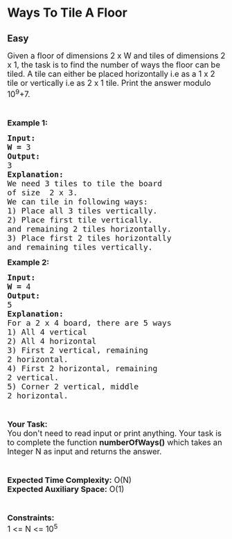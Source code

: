# Ways To Tile A Floor
## Easy
<div class="problem-statement">
                <p></p><p><span style="font-size:18px">Given a floor of dimensions 2 x W and tiles of dimensions 2 x 1, the task is to find the number of ways the floor can be tiled.&nbsp;A tile can either be placed horizontally i.e&nbsp;as a 1 x 2 tile or vertically i.e&nbsp;as 2 x 1 tile. Print the answer modulo 10<sup>9</sup>+7.</span></p>

<p>&nbsp;</p>

<p><span style="font-size:18px"><strong>Example 1:</strong></span></p>

<pre><span style="font-size:18px"><strong>Input:</strong></span>
<span style="font-size:18px"><strong>W = </strong>3</span>
<span style="font-size:18px"><strong>Output:</strong></span>
<span style="font-size:18px">3</span>
<span style="font-size:18px"><strong>Explanation:</strong></span>
<span style="font-size:18px">We need 3 tiles to tile the board
of size  2 x 3. 
We can tile in following ways:
1) Place all 3 tiles vertically. 
2) Place first tile vertically.
and remaining 2 tiles horizontally.
3) Place first 2 tiles horizontally
and remaining tiles vertically.</span></pre>

<p><span style="font-size:18px"><strong>Example 2:</strong></span></p>

<pre><span style="font-size:18px"><strong>Input:</strong></span>
<span style="font-size:18px"><strong>W = </strong>4</span>
<span style="font-size:18px"><strong>Output:</strong></span>
<span style="font-size:18px">5</span>
<span style="font-size:18px"><strong>Explanation:</strong></span>
<span style="font-size:18px">For a 2 x 4 board, there are 5 ways
1) All 4 vertical
2) All 4 horizontal
3) First 2 vertical, remaining
2 horizontal.
4) First 2 horizontal, remaining
2 vertical.
5) Corner 2 vertical, middle
2 horizontal.</span></pre>

<p>&nbsp;</p>

<p><span style="font-size:18px"><strong>Your Task:</strong><br>
You don't need to read input or print anything. Your task is to complete the function <strong>numberOfWays()</strong> which takes an Integer N as input and returns the answer.</span></p>

<p>&nbsp;</p>

<p><span style="font-size:18px"><strong>Expected Time Complexity:</strong> O(N)<br>
<strong>Expected Auxiliary Space:</strong> O(1)</span></p>

<p>&nbsp;</p>

<p><span style="font-size:18px"><strong>Constraints:</strong></span><br>
<span style="font-size:18px">1 &lt;= N &lt;= 10<sup>5</sup></span></p>
 <p></p>
            </div>